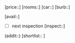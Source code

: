 [price::]
[rooms::]
[car::]
[burb::]

[avail::]

- [ ] next inspection [inspect::] 

(addit::)
[shortlist:: ]